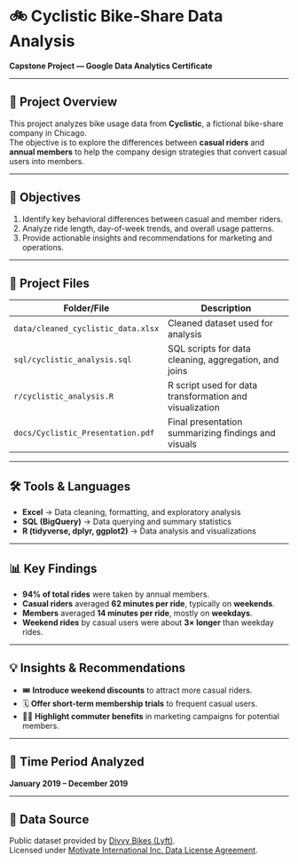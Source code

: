 # 🚲 Cyclistic Bike-Share Data Analysis  
**Capstone Project — Google Data Analytics Certificate**

---

## 📘 Project Overview  
This project analyzes bike usage data from **Cyclistic**, a fictional bike-share company in Chicago.  
The objective is to explore the differences between **casual riders** and **annual members** to help the company design strategies that convert casual users into members.

---

## 🎯 Objectives  
1. Identify key behavioral differences between casual and member riders.  
2. Analyze ride length, day-of-week trends, and overall usage patterns.  
3. Provide actionable insights and recommendations for marketing and operations.

---

## 📂 Project Files  

| Folder/File | Description |
|--------------|-------------|
| `data/cleaned_cyclistic_data.xlsx` | Cleaned dataset used for analysis |
| `sql/cyclistic_analysis.sql` | SQL scripts for data cleaning, aggregation, and joins |
| `r/cyclistic_analysis.R` | R script used for data transformation and visualization |
| `docs/Cyclistic_Presentation.pdf` | Final presentation summarizing findings and visuals |

---

## 🛠️ Tools & Languages  

- **Excel** → Data cleaning, formatting, and exploratory analysis  
- **SQL (BigQuery)** → Data querying and summary statistics  
- **R (tidyverse, dplyr, ggplot2)** → Data analysis and visualizations  

---

## 📊 Key Findings  

- **94% of total rides** were taken by annual members.  
- **Casual riders** averaged **62 minutes per ride**, typically on **weekends**.  
- **Members** averaged **14 minutes per ride**, mostly on **weekdays**.  
- **Weekend rides** by casual users were about **3× longer** than weekday rides.  

---

## 💡 Insights & Recommendations  

- 🎟️ **Introduce weekend discounts** to attract more casual riders.  
- 🗓️ **Offer short-term membership trials** to frequent casual users.  
- 🚴‍♀️ **Highlight commuter benefits** in marketing campaigns for potential members.  

---

## 📅 Time Period Analyzed  
**January 2019 – December 2019**

---

## 📁 Data Source  
Public dataset provided by [Divvy Bikes (Lyft)](https://divvy-tripdata.s3.amazonaws.com/index.html).  
Licensed under [Motivate International Inc. Data License Agreement](https://ride.divvybikes.com/data-license-agreement).

